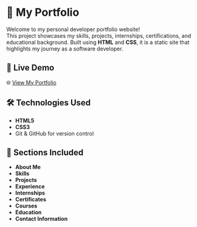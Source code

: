 # 💼 My Portfolio

Welcome to my personal developer portfolio website!  
This project showcases my skills, projects, internships, certifications, and educational background. Built using **HTML** and **CSS**, it is a static site that highlights my journey as a software developer.

## 🚀 Live Demo
🌐 [View My Portfolio](https://github.com/SumedhaBedradi/myPortfolio)  


## 🛠️ Technologies Used

- **HTML5**
- **CSS3**
- Git & GitHub for version control

## 📂 Sections Included

- **About Me**
- **Skills**
- **Projects**
- **Experience**
- **Internships**
- **Certificates**
- **Courses**
- **Education**
- **Contact Information**
